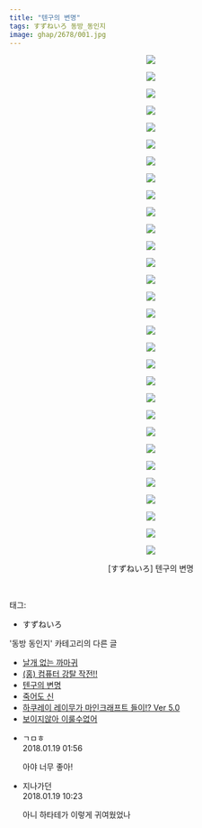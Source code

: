 ```yaml
---
title: "텐구의 변명"
tags: すずねいろ 동방_동인지
image: ghap/2678/001.jpg
---
```

<div class="article">
<p style="text-align: center; clear: none; float: none;"><img src="{{ site.nasurl }}/ghap/2678/001.jpg"/></p>
<p style="text-align: center; clear: none; float: none;"><img src="{{ site.nasurl }}/ghap/2678/002.jpg"/></p>
<p style="text-align: center; clear: none; float: none;"><img src="{{ site.nasurl }}/ghap/2678/003.jpg"/></p>
<p style="text-align: center; clear: none; float: none;"><img src="{{ site.nasurl }}/ghap/2678/004.jpg"/></p>
<p style="text-align: center; clear: none; float: none;"><img src="{{ site.nasurl }}/ghap/2678/005.jpg"/></p>
<p style="text-align: center; clear: none; float: none;"><img src="{{ site.nasurl }}/ghap/2678/006.jpg"/></p>
<p style="text-align: center; clear: none; float: none;"><img src="{{ site.nasurl }}/ghap/2678/007.jpg"/></p>
<p style="text-align: center; clear: none; float: none;"><img src="{{ site.nasurl }}/ghap/2678/008.jpg"/></p>
<p style="text-align: center; clear: none; float: none;"><img src="{{ site.nasurl }}/ghap/2678/009.jpg"/></p>
<p style="text-align: center; clear: none; float: none;"><img src="{{ site.nasurl }}/ghap/2678/010.jpg"/></p>
<p style="text-align: center; clear: none; float: none;"><img src="{{ site.nasurl }}/ghap/2678/011.jpg"/></p>
<p style="text-align: center; clear: none; float: none;"><img src="{{ site.nasurl }}/ghap/2678/012.jpg"/></p>
<p style="text-align: center; clear: none; float: none;"><img src="{{ site.nasurl }}/ghap/2678/013.jpg"/></p>
<p style="text-align: center; clear: none; float: none;"><img src="{{ site.nasurl }}/ghap/2678/014.jpg"/></p>
<p style="text-align: center; clear: none; float: none;"><img src="{{ site.nasurl }}/ghap/2678/015.jpg"/></p>
<p style="text-align: center; clear: none; float: none;"><img src="{{ site.nasurl }}/ghap/2678/016.jpg"/></p>
<p style="text-align: center; clear: none; float: none;"><img src="{{ site.nasurl }}/ghap/2678/017.jpg"/></p>
<p style="text-align: center; clear: none; float: none;"><img src="{{ site.nasurl }}/ghap/2678/018.jpg"/></p>
<p style="text-align: center; clear: none; float: none;"><img src="{{ site.nasurl }}/ghap/2678/019.jpg"/></p>
<p style="text-align: center; clear: none; float: none;"><img src="{{ site.nasurl }}/ghap/2678/020.jpg"/></p>
<p style="text-align: center; clear: none; float: none;"><img src="{{ site.nasurl }}/ghap/2678/021.jpg"/></p>
<p style="text-align: center; clear: none; float: none;"><img src="{{ site.nasurl }}/ghap/2678/022.jpg"/></p>
<p style="text-align: center; clear: none; float: none;"><img src="{{ site.nasurl }}/ghap/2678/023.jpg"/></p>
<p style="text-align: center; clear: none; float: none;"><img src="{{ site.nasurl }}/ghap/2678/024.jpg"/></p>
<p style="text-align: center; clear: none; float: none;"><img src="{{ site.nasurl }}/ghap/2678/025.jpg"/></p>
<p style="text-align: center; clear: none; float: none;"><img src="{{ site.nasurl }}/ghap/2678/026.jpg"/></p>
<p style="text-align: center; clear: none; float: none;"><img src="{{ site.nasurl }}/ghap/2678/027.jpg"/></p>
<p style="text-align: center; clear: none; float: none;"><img src="{{ site.nasurl }}/ghap/2678/028.jpg"/></p>
<p style="text-align: center; clear: none; float: none;"><img src="{{ site.nasurl }}/ghap/2678/029.jpg"/></p>
<p style="text-align: center; clear: none; float: none;"><img src="{{ site.nasurl }}/ghap/2678/030.jpg"/></p>
<p style="text-align: center; clear: none; float: none;">[すずねいろ] 텐구의 변명</p>
<p><br/></p>
</div><div class="tagTrail">
<p>태그: </p>
<ul>
<li>すずねいろ</li>
</ul>
</div><div class="another">
<p>'동방 동인지' 카테고리의 다른 글</p>
<ul>
<li><a href="/2016-10-25-ghap_2680">날개 없는 까마귀</a></li>
<li><a href="/2016-10-25-ghap_2679">(홍) 컴퓨터 강탈 작전!!</a></li>
<li><a href="/2016-10-25-ghap_2678">텐구의 변명</a></li>
<li><a href="/2016-10-24-ghap_2677">죽어도 신</a></li>
<li><a href="/2016-10-24-ghap_2676">하쿠레이 레이무가 마인크래프트 들이!? Ver 5.0</a></li>
<li><a href="/2016-10-24-ghap_2675">보이지않아 이룰수없어</a></li>
</ul>
</div><div class="cb_module cb_fluid">
<div class="cb_wrt cb_profile">
<div class="comment">
<ul>
<li class="cb_thumb_off" id="comment15177541">
<div class="cb_comment_area">
<div class="cb_info_area">
<div class="cb_section">
<span class="cb_nick_name">ㄱㅁㅎ</span>
</div>
<div class="cb_section">
<span class="cb_date">2018.01.19 01:56 </span>
</div>
</div>
<div class="cb_dsc_comment">
<p class="cb_dsc">
											아야 너무 좋아!
										</p>
</div>
</div></li>
<li class="cb_thumb_off" id="comment15177824">
<div class="cb_comment_area">
<div class="cb_info_area">
<div class="cb_section">
<span class="cb_nick_name">지나가던</span>
</div>
<div class="cb_section">
<span class="cb_date">2018.01.19 10:23 </span>
</div>
</div>
<div class="cb_dsc_comment">
<p class="cb_dsc">
											아니 하타테가 이렇게 귀여웠었나
										</p>
</div>
</div></li>
</ul>
</div>
</div><!-- commentList close -->
</div>